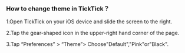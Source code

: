 

### How to change theme in TickTick？

1.Open TickTick on your iOS device and slide the screen to the right.

2.Tap the gear-shaped icon in the upper-right hand corner of the page.

3.Tap “Preferences” > “Theme”> Choose"Default","Pink"or"Black".
